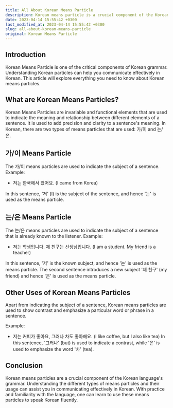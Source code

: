 ```yaml
---
title: All About Korean Means Particle
description: Korean means particle is a crucial component of the Korean language's grammar. Understanding the Korean means particles can help you communicate effectively in Korean. In this article, we will explore everything you need to know about Korean means particles.
date: 2023-04-14 15:55:42 +0300
last_modified_at: 2023-04-14 15:55:42 +0300
slug: all-about-korean-means-particle
original: Korean Means Particle
---
```

## Introduction
Korean Means Particle is one of the critical components of Korean grammar. Understanding Korean particles can help you communicate effectively in Korean. This article will explore everything you need to know about Korean means particles.

## What are Korean Means Particles?
Korean Means Particles are invariable and functional elements that are used to indicate the meaning and relationship between different elements of a sentence. It is used to add precision and clarity to a sentence's meaning.
In Korean, there are two types of means particles that are used: 가/이 and 는/은.

## 가/이 Means Particle
The 가/이 means particles are used to indicate the subject of a sentence.
Example: 

- 저는 한국에서 왔어요. (I came from Korea)

In this sentence, '저' (I) is the subject of the sentence, and hence '는' is used as the means particle. 

## 는/은 Means Particle
The 는/은 means particles are used to indicate the subject of a sentence that is already known to the listener.
Example: 

- 저는 학생입니다. 제 친구는 선생님입니다. (I am a student. My friend is a teacher)

In this sentence, '저' is the known subject, and hence '는' is used as the means particle. The second sentence introduces a new subject '제 친구' (my friend) and hence '은' is used as the means particle.

## Other Uses of Korean Means Particles
Apart from indicating the subject of a sentence, Korean means particles are used to show contrast and emphasize a particular word or phrase in a sentence. 

Example:

- 저는 커피가 좋아요, 그러나 차도 좋아해요. (I like coffee, but I also like tea)
In this sentence, '그러나' (but) is used to indicate a contrast, while '은' is used to emphasize the word '차' (tea).

## Conclusion
Korean means particles are a crucial component of the Korean language's grammar. Understanding the different types of means particles and their usage can assist you in communicating effectively in Korean. With practice and familiarity with the language, one can learn to use these means particles to speak Korean fluently.